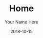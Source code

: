 ---
title: "Home"
description: "Flexible, unconventional approaches to websites"
date: "2018-10-15"
author: "Your Name Here"
contact: "Your Email Here"
---